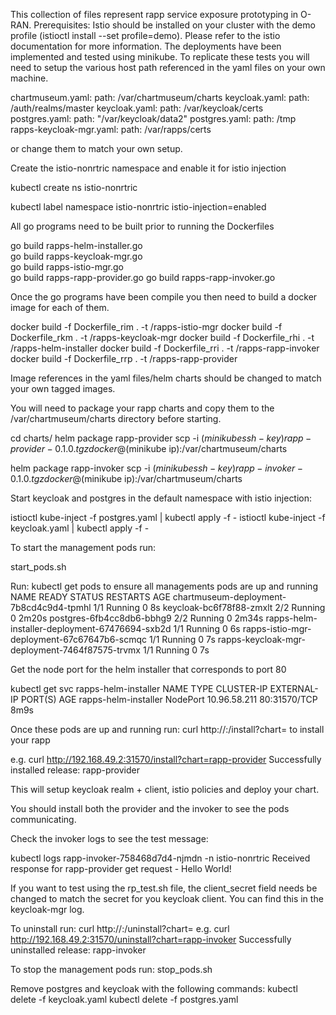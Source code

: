 This collection of files represent rapp service exposure prototyping in O-RAN.
Prerequisites: Istio should be installed on your cluster with the demo profile (istioctl install --set profile=demo). Please refer to the istio documentation for more information.
The deployments have been implemented and tested using minikube.
To replicate these tests you will need to setup the various host path referenced in the yaml files on your own machine.

chartmuseum.yaml:             path: /var/chartmuseum/charts
keycloak.yaml:                path: /auth/realms/master
keycloak.yaml:                path: /var/keycloak/certs
postgres.yaml:                path: "/var/keycloak/data2"
postgres.yaml:                path: /tmp
rapps-keycloak-mgr.yaml:      path: /var/rapps/certs

or change them to match your own setup.

Create the istio-nonrtric namespace and enable it for istio injection

   kubectl create ns istio-nonrtric 

   kubectl label namespace istio-nonrtric istio-injection=enabled


All go programs need to be built prior to running the Dockerfiles

   go build rapps-helm-installer.go    
   go build rapps-keycloak-mgr.go  
   go build rapps-istio-mgr.go     
   go build rapps-rapp-provider.go
   go build rapps-rapp-invoker.go

Once the go programs have been compile you then need to build a docker image for each of them.

   docker build -f Dockerfile_rim . -t <tag prefix>/rapps-istio-mgr
   docker build -f Dockerfile_rkm . -t <tag prefix>/rapps-keycloak-mgr
   docker build -f Dockerfile_rhi . -t <tag prefix>/rapps-helm-installer
   docker build -f Dockerfile_rri . -t <tag prefix>/rapps-rapp-invoker
   docker build -f Dockerfile_rrp . -t <tag prefix>/rapps-rapp-provider

Image references in the yaml files/helm charts should be changed to match your own tagged images. 

You will need to package your rapp charts and copy them to the /var/chartmuseum/charts directory before starting.

   cd charts/
   helm package rapp-provider
   scp -i $(minikube ssh-key) rapp-provider-0.1.0.tgz docker@$(minikube ip):/var/chartmuseum/charts

   helm package rapp-invoker
   scp -i $(minikube ssh-key) rapp-invoker-0.1.0.tgz docker@$(minikube ip):/var/chartmuseum/charts


Start keycloak and postgres in the default namespace with istio injection:

   istioctl kube-inject -f postgres.yaml | kubectl apply -f -
   istioctl kube-inject -f keycloak.yaml | kubectl apply -f -

To start the management pods run: 

   start_pods.sh

Run: 
   kubectl get pods to ensure all managements pods are up and running
   NAME                                             READY   STATUS    RESTARTS   AGE
   chartmuseum-deployment-7b8cd4c9d4-tpmhl          1/1     Running   0          8s
   keycloak-bc6f78f88-zmxlt                         2/2     Running   0          2m20s
   postgres-6fb4cc8db6-bbhg9                        2/2     Running   0          2m34s
   rapps-helm-installer-deployment-67476694-sxb2d   1/1     Running   0          6s
   rapps-istio-mgr-deployment-67c67647b6-scmqc      1/1     Running   0          7s
   rapps-keycloak-mgr-deployment-7464f87575-trvmx   1/1     Running   0          7s

Get the node port for the helm installer that corresponds to port 80

   kubectl get svc rapps-helm-installer
   NAME                   TYPE       CLUSTER-IP     EXTERNAL-IP   PORT(S)        AGE
   rapps-helm-installer   NodePort   10.96.58.211   <none>        80:31570/TCP   8m9s

Once these pods are up and running run: 
   curl http://<minikube ip>:<helm installer node port>/install?chart=<rapp chart name> 
   to install your rapp

   e.g. curl http://192.168.49.2:31570/install?chart=rapp-provider
        Successfully installed release: rapp-provider

This will setup keycloak realm + client, istio policies and deploy your chart.

You should install both the provider and the invoker to see the pods communicating.

Check the invoker logs to see the test message:

   kubectl logs rapp-invoker-758468d7d4-njmdn  -n istio-nonrtric
   Received response for rapp-provider get request - Hello World!

If you want to test using the rp_test.sh file, the client_secret field needs be changed to match the secret for you keycloak client.
You can find this in the keycloak-mgr log.

To uninstall run: 
   curl http://<minikube ip>:<helm installer node port>/uninstall?chart=<rapp chart name>
   e.g. curl http://192.168.49.2:31570/uninstall?chart=rapp-invoker
        Successfully uninstalled release: rapp-invoker

To stop the management pods run: 
   stop_pods.sh

Remove postgres and keycloak with the following commands:
   kubectl delete -f keycloak.yaml
   kubectl delete -f postgres.yaml
